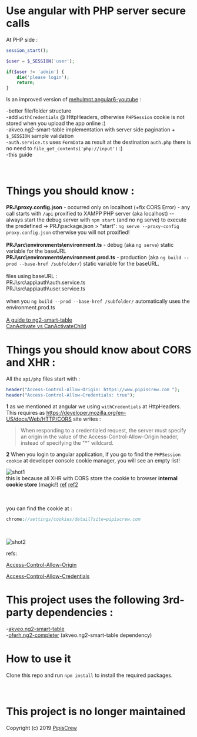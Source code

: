 # Use angular with PHP server secure calls

At PHP side :

```php
session_start();

$user = $_SESSION['user'];

if($user != 'admin') {
	die('please login');
	return;
}
```
Is an improved version of [mehulmpt.angular6-youtube](https://github.com/mehulmpt/angular6-youtube/tree/loginapp) :



-better file/folder structure<br>
-add `withCredentials` @ HttpHeaders, otherwise `PHPSession` cookie is not stored when you upload the app online :)<br>
-akveo.ng2-smart-table implementation with server side pagination + `$_SESSION` sample validation<br>
-`auth.service.ts` uses `FormData` as result at the destination `auth.php` there is no need to `file_get_contents('php://input')` :)<br>
-this guide<br>
<br>
<br>
# Things you should know :<br>
**PRJ\proxy.config.json** - occurred only on localhost (+fix CORS Error) - any call starts with `/api` proxified to XAMPP PHP server (aka localhost) -- always start the debug server with `npm start` (and no ng serve) to execute the predefined -> PRJ\package.json > "start": `ng serve --proxy-config proxy.config.json` otherwise you will not proxified!<br>
<br>
**PRJ\src\environments\environment.ts** - debug (aka `ng serve`) static variable for the baseURL<br>
**PRJ\src\environments\environment.prod.ts** - production (aka `ng build --prod --base-href /subfolder/`) static variable for the baseURL.<br><br>
files using baseURL : <br>
PRJ\src\app\auth\auth.service.ts<br>
PRJ\src\app\auth\user.service.ts<br><br>
when you `ng build --prod --base-href /subfolder/` automatically uses the environment.prod.ts<br>
<br>
[A guide to ng2-smart-table](https://www.pipiscrew.com/2019/06/from-wenzhixin-bootstrap-table-to-angular-akveo-ng2-smart-table/)<br>
[CanActivate vs CanActivateChild](https://stackoverflow.com/a/40284274)
<br>
# Things you should know about CORS and XHR :





All the `api/php` files start with :




```php
header("Access-Control-Allow-Origin: https://www.pipiscrew.com ");
header("Access-Control-Allow-Credentials: true");
```




**1** as we mentioned at angular we using `withCredentials` at HttpHeaders. This requires as https://developer.mozilla.org/en-US/docs/Web/HTTP/CORS site writes :


> When responding to a credentialed request, the server must specify an origin in the value of the Access-Control-Allow-Origin header, instead of specifying the "*" wildcard.






**2** When you login to angular application, if you go to find the `PHPSession cookie` at developer console cookie manager, you will see an empty list!<br>

![shot1](https://user-images.githubusercontent.com/3852762/59976247-37d58180-95b1-11e9-8d5a-74c90daef95c.png)
<br>
this is because all XHR with CORS store the cookie to browser **internal cookie store** (magic!) [ref](https://stackoverflow.com/a/7189502/1320686) [ref2](https://github.com/mgonto/restangular/issues/243#issuecomment-22711777) 

<br>
<br>
you can find the cookie at :


```php
chrome://settings/cookies/detail?site=pipiscrew.com
```
<br>

![shot2](https://user-images.githubusercontent.com/3852762/59976289-b0d4d900-95b1-11e9-8d94-585fdcb7b009.png)


refs:

[Access-Control-Allow-Origin
](https://developer.mozilla.org/en-US/docs/Web/HTTP/Headers/Access-Control-Allow-Origin)

[Access-Control-Allow-Credentials](https://developer.mozilla.org/en-US/docs/Web/HTTP/Headers/Access-Control-Allow-Credentials)






# This project uses the following 3rd-party dependencies :<br>
-[akveo.ng2-smart-table](https://github.com/akveo/ng2-smart-table)<br>
-[oferh.ng2-completer](https://github.com/oferh/ng2-completer) (akveo.ng2-smart-table dependency)<br>



# How to use it
Clone this repo and run `npm install` to install the required packages.
<br><br><br>
# This project is no longer maintained
Copyright (c) 2019  [PipisCrew](http://pipiscrew.com)


